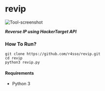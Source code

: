 # revip
![Tool-screenshot](https://github.com/r4sso/gallery/blob/main/a.png)

***Reverse IP using HackerTarget API***

### How To Run?
```
git clone https://github.com/r4sso/revip.git   
cd revip
python3 revip.py
```

#### Requirements
- Python 3

